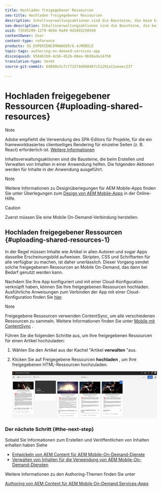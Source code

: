 ```yaml
---
title: Hochladen freigegebener Ressourcen
seo-title: Hochladen freigegebener Ressourcen
description: Inhaltsverwaltungsaktionen sind die Bausteine, die beim Erstellen und Verwalten von Inhalten in einer Anwendung helfen. Auf dieser Seite erfahren Sie mehr über das Hochladen freigegebener Ressourcen.
seo-description: Inhaltsverwaltungsaktionen sind die Bausteine, die beim Erstellen und Verwalten von Inhalten in einer Anwendung helfen. Auf dieser Seite erfahren Sie mehr über das Hochladen freigegebener Ressourcen.
uuid: f3595299-1279-4b94-9a49-9d1893250549
contentOwner: User
content-type: reference
products: SG_EXPERIENCEMANAGER/6.4/MOBILE
topic-tags: authoring-on-demand-services-app
discoiquuid: 958461b0-4cbb-452b-88ea-9b98ada14750
translation-type: tm+mt
source-git-commit: 64090e3c7cf722f44968467c51291a11aeeec237

---
```



# Hochladen freigegebener Ressourcen {#uploading-shared-resources}

>[!NOTE]
>
>Adobe empfiehlt die Verwendung des SPA-Editors für Projekte, für die ein frameworkbasiertes clientseitiges Rendering für einzelne Seiten (z. B. React) erforderlich ist. [Weitere Informationen](/help/sites-developing/spa-overview.md)

Inhaltsverwaltungsaktionen sind die Bausteine, die beim Erstellen und Verwalten von Inhalten in einer Anwendung helfen. Die folgenden Aktionen werden für Inhalte in der Anwendung ausgeführt.

>[!NOTE]
>
>Weitere Informationen zu Designüberlegungen für AEM Mobile-Apps finden Sie unter Überlegungen zum [Design von AEM Mobile-Apps](https://helpx.adobe.com/digital-publishing-solution/help/design-app.html) in der Online-Hilfe.

>[!CAUTION]
>
>Zuerst müssen Sie eine Mobile On-Demand-Verbindung herstellen.

## Hochladen freigegebener Ressourcen {#uploading-shared-resources-1}

In der Regel müssen Inhalte wie Artikel in allen Autoren und sogar Apps dasselbe Erscheinungsbild aufweisen. Skripten, CSS und Schriftarten für alle verfügbar zu machen, ist daher unerlässlich. Dieser Vorgang sendet solche freigegebenen Ressourcen an Mobile On-Demand, das dann bei Bedarf genutzt werden kann.

Nachdem Sie Ihre App konfiguriert und mit einer Cloud-Konfiguration verknüpft haben, können Sie Ihre freigegebenen Ressourcen hochladen. Ausführliche Anweisungen zum Verbinden der App mit einer Cloud-Konfiguration finden Sie [hier](/help/mobile/mobile-apps-ondemand-application-create-configure-action.md).

>[!NOTE]
>
>Freigegebene Ressourcen verwenden ContentSync, um alle verschiedenen Ressourcen zu sammeln. Weitere Informationen finden Sie unter [Mobile mit ContentSync](/help/mobile/mobile-ondemand-contentsync.md) .

Führen Sie die folgenden Schritte aus, um Ihre freigegebenen Ressourcen für einen Artikel hochzuladen:

1. Wählen Sie den Artikel aus der Kachel &quot;Artikel **verwalten** &quot;aus.
1. Klicken Sie auf Freigegebene Ressourcen **hochladen** , um Ihre freigegebenen HTML-Ressourcen hochzuladen.

   ![chlimage_1-133](assets/chlimage_1-133.png)

### Der nächste Schritt {#the-next-step}

Sobald Sie Informationen zum Erstellen und Veröffentlichen von Inhalten erhalten haben Siehe

* [Entwickeln von AEM Content für AEM Mobile-On-Demand-Dienste](/help/mobile/aem-mobile-on-demand.md)
* [Verwalten von Inhalten für die Verwendung von AEM Mobile-On-Demand-Diensten](/help/mobile/aem-mobile.md)

Weitere Informationen zu den Authoring-Themen finden Sie unter

[Authoring von AEM Content für AEM Mobile On-Demand Services-Apps](/help/mobile/mobile-apps-ondemand.md)
